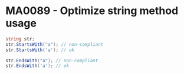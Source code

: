 # MA0089 - Optimize string method usage

````c#
string str;
str.StartsWith("a"); // non-compliant
str.StartsWith('a'); // ok

str.EndsWith("a"); // non-compliant
str.EndsWith('a'); // ok
````
